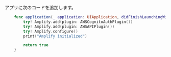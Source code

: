 アプリに次のコードを追加します。

```swift                                
    func application(_ application: UIApplication, didFinishLaunchingWithOptions launchOptions: [UIApplication.LaunchOptionsKey: Any]?) -> Bool {
        try! Amplify.add(plugin: AWSCognitoAuthPlugin())
        try! Amplify.add(plugin: AWSAPIPlugin())
        try! Amplify.configure()
        print("Amplify initialized")

        return true
    }
```